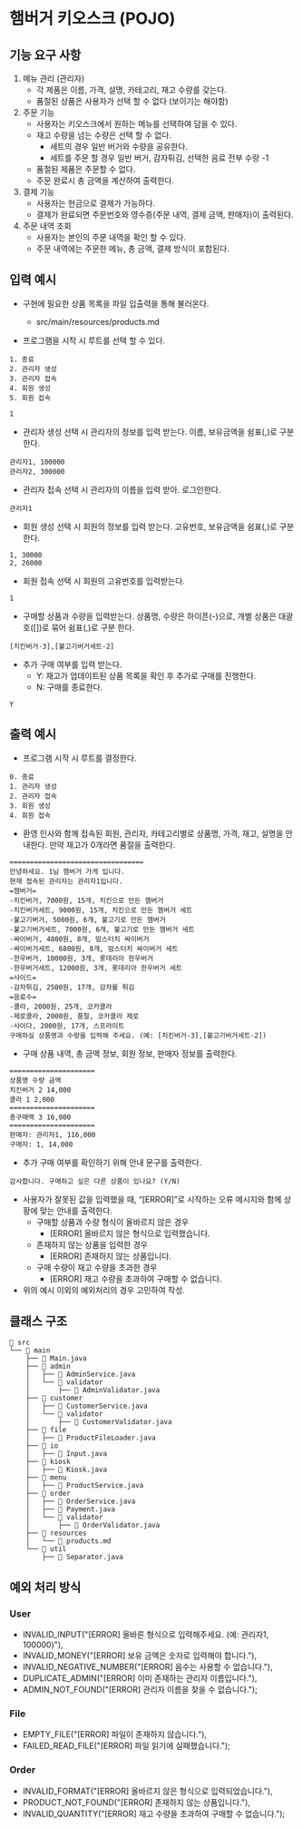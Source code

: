 # 햄버거 키오스크 (POJO)

## 기능 요구 사항

1. 메뉴 관리 (관리자)
   - 각 제품은 이름, 가격, 설명, 카테고리, 재고 수량를 갖는다.
   - 품절된 상품은 사용자가 선택 할 수 없다 (보이기는 해야함)
2. 주문 기능
   - 사용자는 키오스크에서 원하는 메뉴를 선택하여 담을 수 있다.
   - 재고 수량을 넘는 수량은 선택 할 수 없다.
     - 세트의 경우 일반 버거와 수량을 공유한다.
     - 세트를 주문 할 경우 일반 버거, 감자튀김, 선택한 음료 전부 수량 -1
   - 품절된 제품은 주문할 수 없다.
   - 주문 완료시 총 금액을 계산하여 출력한다.
3. 결제 기능
   - 사용자는 현금으로 결제가 가능하다.
   - 결제가 완료되면 주문번호와 영수증(주문 내역, 결제 금액, 판매자)이 출력된다.
4. 주문 내역 조회
   - 사용자는 본인의 주문 내역을 확인 할 수 있다.
   - 주문 내역에는 주문한 메뉴, 총 금액, 결제 방식이 포함된다.

## 입력 예시
- 구현에 필요한 상품 목록을 파일 입출력을 통해 불러온다.
  - src/main/resources/products.md


- 프로그램을 시작 시 루트를 선택 할 수 있다.
~~~
1. 종료
2. 관리자 생성
3. 관리자 접속
4. 회원 생성
5. 회원 접속
~~~

```
1
```

- 관리자 생성 선택 시 관리자의 정보를 입력 받는다. 이름, 보유금액을 쉼표(,)로 구분한다.
```
관리자1, 100000
관리자2, 300000
```
- 관리자 접속 선택 시 관리자의 이름을 입력 받아. 로그인한다.
```
관리자1
```
- 회원 생성 선택 시 회원의 정보를 입력 받는다. 고유번호, 보유금액을 쉼표(,)로 구분한다.
```
1, 30000
2, 26000
```

- 회원 접속 선택 시 회원의 고유번호를 입력받는다.
```
1
```
- 구매할 상품과 수량을 입력받는다. 상품명, 수량은 하이픈(-)으로, 개별 상품은 대괄호([])로 묶어 쉼표(,)로 구분
한다.
```
[치킨버거-3],[불고기버거세트-2]
```
- 추가 구매 여부를 입력 받는다.
  - Y: 재고가 업데이트된 상품 목록을 확인 후 추가로 구매를 진행한다.
  - N: 구매를 종료한다.
~~~
Y
~~~

## 출력 예시
- 프로그램 시작 시 루트를 결정한다.
```
0. 종료
1. 관리자 생성
2. 관리자 접속
3. 회원 생성
4. 회원 접속
```

- 환영 인사와 함께 접속된 회원, 관리자, 카테고리별로 상품명, 가격, 재고, 설명을 안내한다. 만약 재고가 0개라면
품절을 출력한다.
```
=================================
안녕하세요. 1님 햄버거 가게 입니다.
현재 접속된 관리자는 관리자1입니다.
=햄버거=
-치킨버거, 7000원, 15개, 치킨으로 만든 햄버거
-치킨버거세트, 9000원, 15개, 치킨으로 만든 햄버거 세트
-불고기버거, 5000원, 6개, 불고기로 만든 햄버거
-불고기버거세트, 7000원, 6개, 불고기로 만든 햄버거 세트
-싸이버거, 4800원, 8개, 맘스터치 싸이버거
-싸이버거세트, 6800원, 8개, 맘스터치 싸이버거 세트
-한우버거, 10000원, 3개, 롯데리아 한우버거
-한우버거세트, 12000원, 3개, 롯데리아 한우버거 세트
=사이드=
-감자튀김, 2500원, 17개, 감자를 튀김
=음료수=
-콜라, 2000원, 25개, 코카콜라
-제로콜라, 2000원, 품절, 코카콜라 제로
-사이다, 2000원, 17개, 스프라이트
구매하실 상품명과 수량을 입력해 주세요. (예: [치킨버거-3],[불고기버거세트-2])
```

- 구매 상품 내역, 총 금액 정보, 회원 정보, 판매자 정보를 출력한다.

```
=====================
상품명 수량 금액
치킨버거 2 14,000
콜라 1 2,000
=====================
총구매액 3 16,000
=====================
판매자: 관리자1, 116,000
구매자: 1, 14,000
```

- 추가 구매 여부를 확인하기 위해 안내 문구를 출력한다.

```
감사합니다. 구매하고 싶은 다른 상품이 있나요? (Y/N)
```
- 사용자가 잘못된 값을 입력했을 때, “[ERROR]”로 시작하는 오류 메시지와 함께 상황에 맞는 안내를 출력한다.
  - 구매할 상품과 수량 형식이 올바르지 않은 경우
    - [ERROR] 올바르지 않은 형식으로 입력했습니다.
  - 존재하지 않는 상품을 입력한 경우
    - [ERROR] 존재하지 않는 상품입니다.
  - 구매 수량이 재고 수량을 초과한 경우
    - [ERROR] 재고 수량을 초과하여 구매할 수 없습니다.
- 위의 예시 이외의 예외처리의 경우 고민하여 작성.

## 클래스 구조
~~~
📂 src
└── 📂 main
    ├── 📄 Main.java
    ├── 📂 admin
    │   ├── 📄 AdminService.java
    │   └── 📂 validator
    │       ├── 📄 AdminValidator.java
    ├── 📂 customer
    │   ├── 📄 CustomerService.java
    │   └── 📂 validator
    │       ├── 📄 CustomerValidator.java
    ├── 📂 file
    │   ├── 📄 ProductFileLoader.java
    ├── 📂 io
    │   ├── 📄 Input.java
    ├── 📂 kiosk
    │   ├── 📄 Kiosk.java
    ├── 📂 menu
    │   ├── 📄 ProductService.java
    ├── 📂 order
    │   ├── 📄 OrderService.java
    │   ├── 📄 Payment.java
    │   └── 📂 validator
    │       ├── 📄 OrderValidator.java
    ├── 📂 resources
    │   └── 📄 products.md
    └── 📂 util
        ├── 📄 Separator.java
~~~

## 예외 처리 방식
### User
- INVALID_INPUT("[ERROR] 올바른 형식으로 입력해주세요. (예: 관리자1, 100000)"),
- INVALID_MONEY("[ERROR] 보유 금액은 숫자로 입력해야 합니다."),
- INVALID_NEGATIVE_NUMBER("[ERROR] 음수는 사용할 수 없습니다."),
- DUPLICATE_ADMIN("[ERROR] 이미 존재하는 관리자 이름입니다."),
- ADMIN_NOT_FOUND("[ERROR] 관리자 이름을 찾을 수 없습니다.");

### File
- EMPTY_FILE("[ERROR] 파일이 존재하지 않습니다."),
- FAILED_READ_FILE("[ERROR] 파일 읽기에 실패했습니다.");

### Order
- INVALID_FORMAT("[ERROR] 올바르지 않은 형식으로 입력되었습니다."),
- PRODUCT_NOT_FOUND("[ERROR] 존재하지 않는 상품입니다."),
- INVALID_QUANTITY("[ERROR] 재고 수량을 초과하여 구매할 수 없습니다.");
